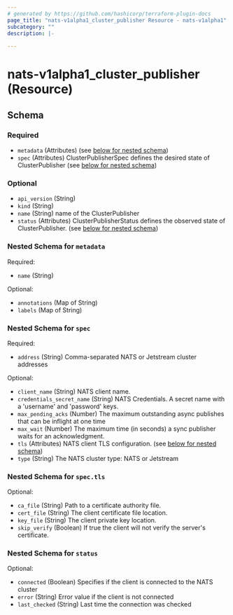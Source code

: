 ```yaml
---
# generated by https://github.com/hashicorp/terraform-plugin-docs
page_title: "nats-v1alpha1_cluster_publisher Resource - nats-v1alpha1"
subcategory: ""
description: |-
  
---
```


# nats-v1alpha1_cluster_publisher (Resource)





<!-- schema generated by tfplugindocs -->
## Schema

### Required

- `metadata` (Attributes) (see [below for nested schema](#nestedatt--metadata))
- `spec` (Attributes) ClusterPublisherSpec defines the desired state of ClusterPublisher (see [below for nested schema](#nestedatt--spec))

### Optional

- `api_version` (String)
- `kind` (String)
- `name` (String) name of the ClusterPublisher
- `status` (Attributes) ClusterPublisherStatus defines the observed state of ClusterPublisher. (see [below for nested schema](#nestedatt--status))

<a id="nestedatt--metadata"></a>
### Nested Schema for `metadata`

Required:

- `name` (String)

Optional:

- `annotations` (Map of String)
- `labels` (Map of String)


<a id="nestedatt--spec"></a>
### Nested Schema for `spec`

Required:

- `address` (String) Comma-separated NATS or Jetstream cluster addresses

Optional:

- `client_name` (String) NATS client name.
- `credentials_secret_name` (String) NATS Credentials. A secret name with a 'username' and 'password' keys.
- `max_pending_acks` (Number) The maximum outstanding async publishes that can be inflight at one time
- `max_wait` (Number) The maximum time (in seconds) a sync publisher waits for an acknowledgment.
- `tls` (Attributes) NATS client TLS configuration. (see [below for nested schema](#nestedatt--spec--tls))
- `type` (String) The NATS cluster type: NATS or Jetstream

<a id="nestedatt--spec--tls"></a>
### Nested Schema for `spec.tls`

Optional:

- `ca_file` (String) Path to a certificate authority file.
- `cert_file` (String) The client certificate file location.
- `key_file` (String) The client private key location.
- `skip_verify` (Boolean) If true the client will not verify the server's certificate.



<a id="nestedatt--status"></a>
### Nested Schema for `status`

Optional:

- `connected` (Boolean) Specifies if the client is connected to the NATS cluster
- `error` (String) Error value if the client is not connected
- `last_checked` (String) Last time the connection was checked
